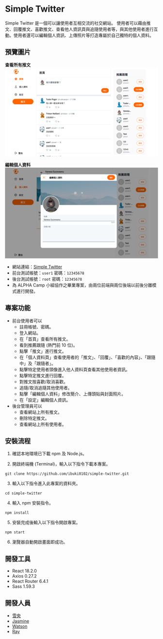 # Simple Twitter

Simple Twitter 是一個可以讓使用者互相交流的社交網站。
使用者可以藉由推文、回覆推文、喜歡推文、查看他人資訊頁與追隨使用者等，與其他使用者進行互動。使用者還可以編輯個人資訊、上傳照片等打造專屬於自己獨特的個人資料。

## 預覽圖片


**查看所有推文**
![image](/public/查看所有推文.png)

**編輯個人資料**
![image](/public/編輯個人資料.png)

- 網站連結：[Simple Twitter](https://ibuki0102.github.io/simple-twitter/)
- 前台測試帳號：`user1` 密碼：`12345678`
- 後台測試帳號：`root` 密碼：`12345678`
- 為 ALPHA Camp 小組協作之畢業專案，由兩位前端與兩位後端以前後分離模式進行開發。

## 專案功能

- 前台使用者可以
  - 註冊帳號、密碼。
  - 登入網站。
  - 在「首頁」查看所有推文。
  - 看到推薦跟隨 (熱門前 10 位)。
  - 點擊「推文」進行推文。
  - 在「個人資料頁」查看使用者的「推文」、「回覆」、「喜歡的內容」、「跟隨中」及「跟隨者」。
  - 點擊特定使用者頭像進入他人資料頁查看其他使用者資訊。
  - 點擊特定推文進行回覆。
  - 對推文按喜歡/取消喜歡。
  - 追隨/取消追隨其他使用者。
  - 點擊「編輯個人資料」修改簡介、上傳頭貼與封面照片。
  - 在「設定」編輯個人資訊。
- 後台管理員可以
  - 查看網站上所有推文。
  - 刪除特定推文。
  - 查看網站上所有使用者。

## 安裝流程

1. 確認本地環境已下載 npm 及 Node.js。

2. 開啟終端機 (Terminal)，輸入以下指令下載本專案。

```
git clone https://github.com/ibuki0102/simple-twitter.git
```

3. 輸入以下指令進入此專案的資料夾。

```
cd simple-twitter
```

4. 輸入 npm 安裝指令。

```
npm install
```

5. 安裝完成後輸入以下指令開啟專案。

```
npm start
```

6. 瀏覽器自動開啟畫面即成功。

## 開發工具

- React 18.2.0
- Axios 0.27.2
- React Router 6.4.1
- Sass 1.59.3

## 開發人員

- [雪央](https://github.com/ibuki0102)
- [Jasmine](https://github.com/chenchiahsiu)
- [Watson](https://github.com/hl94vul3h6)
- [Ray](https://github.com/RayYangTW)
